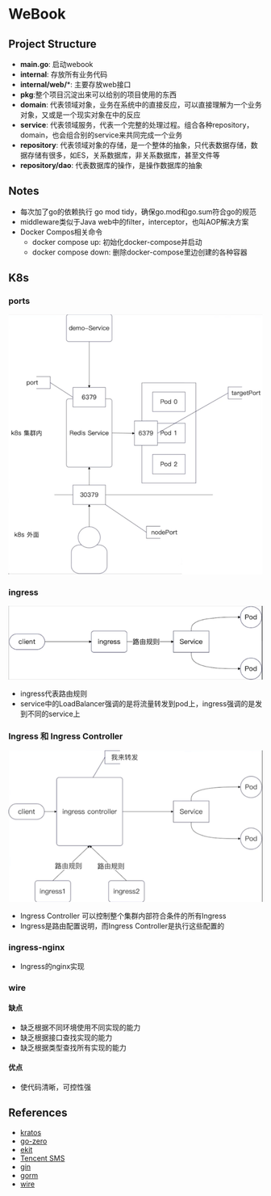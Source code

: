 # WeBook

## Project Structure
- **main.go**: 启动webook
- **internal**: 存放所有业务代码
- **internal/web/***: 主要存放web接口
- **pkg**:整个项目沉淀出来可以给别的项目使用的东西
- **domain**: 代表领域对象，业务在系统中的直接反应，可以直接理解为一个业务对象，又或是一个现实对象在中的反应
- **service**: 代表领域服务，代表一个完整的处理过程。组合各种repository，domain，也会组合别的service来共同完成一个业务
- **repository**: 代表领域对象的存储，是一个整体的抽象，只代表数据存储，数据存储有很多，如ES，关系数据库，非关系数据库，甚至文件等
- **repository/dao**: 代表数据库的操作，是操作数据库的抽象

## Notes
- 每次加了go的依赖执行 go mod tidy，确保go.mod和go.sum符合go的规范
- middleware类似于Java web中的filter，interceptor，也叫AOP解决方案
- Docker Compos相关命令
  - docker compose up: 初始化docker-compose并启动
  - docker compose down: 删除docker-compose里边创建的各种容器

## K8s
### ports
![img.png](k8s-ports.png)
### ingress
![img.png](k8s-ingress.png)
- ingress代表路由规则
- service中的LoadBalancer强调的是将流量转发到pod上，ingress强调的是发到不同的service上
### Ingress 和 Ingress Controller
![img.png](k8s-ingress-vs-ingresscontroller.png)
- Ingress Controller 可以控制整个集群内部符合条件的所有Ingress
- Ingress是路由配置说明，而Ingress Controller是执行这些配置的

### ingress-nginx
- Ingress的nginx实现

### wire
#### 缺点
- 缺乏根据不同环境使用不同实现的能力
- 缺乏根据接口查找实现的能力
- 缺乏根据类型查找所有实现的能力

#### 优点
- 使代码清晰，可控性强

## References
- [kratos](https://go-kratos.dev/en/docs)
- [go-zero](https://go-zero.dev/docs)
- [ekit](https://github.com/ecodeclub/ekit)
- [Tencent SMS](https://cloud.tencent.com/document/product/382/43199)
- [gin](https://github.com/gin-gonic/gin)
- [gorm](https://github.com/go-gorm/gorm)
- [wire](https://github.com/google/wire)
